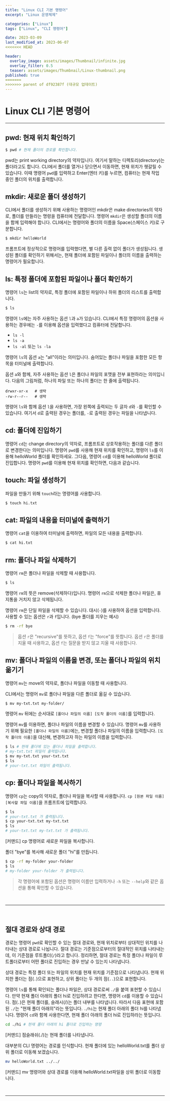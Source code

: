 ```yaml
---
title: "Linux CLI 기본 명령어"
excerpt: "Linux 운영체제"

categories: ["Linux"]
tags: ["Linux", "CLI 명령어"]

date: 2023-03-09
last_modified_at: 2023-06-07
<<<<<<< HEAD

header:
  overlay_image: assets/images/Thumbnail/infinite.jpg
  overlay_filter: 0.5 
  teaser: assets/images/Thumbnail/Linux-thumbnail.png
published: true
=======
>>>>>>> parent of df92387f (대규모 업데이트)
---
```


# Linux CLI 기본 명령어

---

## pwd: 현재 위치 확인하기

```bash
$ pwd # 현재 폴더의 경로를 확인합니다.
```

 pwd는 print working directory의 약자입니다. 여기서 말하는 디렉토리(directory)는 폴더라고도 합니다. CLI에서 폴더를 열거나 닫으면서 이동하면, 현재 위치가 헷갈릴 수 있습니다. 이때 명령어 `pwd`를 입력하고 Enter(엔터 키)를 누르면, 컴퓨터는 현재 작업 중인 폴더의 위치를 출력합니다.

## mkdir: 새로운 폴더 생성하기

 CLI에서 폴더를 생성하기 위해 사용하는 명령어인 mkdir은 make directories의 약자로, 폴더를 만들라는 명령을 컴퓨터에 전달합니다. 명령어 `mkdir`은 생성할 폴더의 이름을 함께 입력해야 합니다. CLI에서는 명령어와 폴더의 이름을 Space(스페이스 키)로 구분합니다. 

```bash
$ mkdir helloWorld
```

 프롬프트에 정상적으로 명령어를 입력했다면, 별 다른 출력 없이 폴더가 생성됩니다. 생성된 폴더를 확인하기 위해서는, 현재 폴더에 포함된 파일이나 폴더의 이름을 출력하는 명령어가 필요합니다.

## ls: 특정 폴더에 포함된 파일이나 폴더 확인하기

명령어 `ls`는 list의 약자로, 특정 폴더에 포함된 파일이나 하위 폴더의 리스트를 출력합니다. 

```bash
$ ls
```

 명령어 `ls`에는 자주 사용하는 옵션 `l`과 `a`가 있습니다. CLI에서 특정 명령어의 옵션을 사용하는 경우에는 `-`를 이용해 옵션을 입력했다고 컴퓨터에 전달합니다. 

- `ls -l`
- `ls -a`
- `ls -al` 또는 `ls -la`

명령어 `ls`의 옵션 `a`는 "all"이라는 의미입니다. 숨어있는 폴더나 파일을 포함한 모든 항목을 터미널에 출력합니다. 

옵션 `a`와 함께, 자주 사용하는 옵션 `l`은 폴더나 파일의 포맷을 전부 표현하라는 의미입니다. 다음의 그림처럼, 하나의 파일 또는 하나의 폴더는 한 줄에 출력됩니다.

```
drwxr-xr-x   # 생략
-rw-r--r--   # 생략
```

명령어 `ls`와 함께 옵션 `l`을 사용하면, 가장 왼쪽에 출력되는 두 글자 `d`와 `-`를 확인할 수 있습니다. 여기서 `d`로 출력된 경우는 폴더를, `-`로 출력된 경우는 파일을 나타냅니다. 

## cd: 폴더에 진입하기

 명령어 `cd`는 change directory의 약자로, 프롬프트로 상호작용하는 폴더를 다른 폴더로 변경한다는 의미입니다. 명령어 `pwd`를 사용해 현재 위치를 확인하고, 명령어 `ls`를 이용해 helloWorld 폴더를 확인하세요. 그다음, 명령어 `cd`를 이용해 helloWorld 폴더로 진입합니다. 명령어 `pwd`를 이용해 현재 위치를 확인하면, 다음과 같습니다.

## touch: 파일 생성하기

파일을 만들기 위해 `touch`라는 명령어를 사용합니다. 

```bash
$ touch hi.txt
```

## cat: 파일의 내용을 터미널에 출력하기

 명령어 `cat`을 이용하여 터미널에 출력하면, 파일의 모든 내용을 출력합니다.

```bash
$ cat hi.txt
```

## rm: 폴더나 파일 삭제하기

명령어 `rm`은 폴더나 파일을 삭제할 때 사용합니다.

```bash
$ ls
```

 명령어 `rm`의 뜻은 remove(삭제하다)입니다. 명령어 `rm`으로 삭제한 폴더나 파일은, 휴지통을 거치지 않고 삭제됩니다. 

명령어 `rm`은 단일 파일을 삭제할 수 있습니다. 대시(`-`)를 사용하여 옵션을 입력합니다. 사용할 수 있는 옵션은 `r`과 `f`입니다.  (bye 폴더를 지우는 예시)

```bash
$ rm -rf bye
```

> 옵션 `r`은 "recursive"를 뜻하고, 옵션 `f`는 "force"를 뜻합니다. 옵션 `r`은 폴더를 지울 때 사용하고, 옵션 `f`는 질문을 받지 않고 지울 때 사용합니다. 

## mv: 폴더나 파일의 이름을 변경, 또는 폴더나 파일의 위치 옮기기

명령어 `mv`는 move의 약자로, 폴더나 파일을 이동할 때 사용합니다. 

CLI에서는 명령어 `mv`로 폴더나 파일을 다른 폴더로 옮길 수 있습니다. 

```bash
$ mv my-txt.txt my-folder/
```

명령어 `mv` 뒤에는 순서대로 `[폴더나 파일의 이름] [도착 폴더의 이름]`를 입력합니다. 

명령어 `mv`를 이용하면, 폴더나 파일의 이름을 변경할 수 있습니다. 명령어 `mv`를 사용하기 위해 필요한 `[폴더나 파일의 이름]`에는, 변경할 폴더나 파일의 이름을 입력합니다. `[도착 폴더의 이름]`을 대신해, 변경하고자 하는 파일의 이름을 입력합니다.

```bash
$ ls # 현재 폴더에 있는 폴더나 파일을 출력합니다.
# my-txt.txt 파일이 출력됩니다.
$ mv my-txt.txt your-txt.txt
$ ls
# your-txt.txt 파일이 출력됩니다.
```

## cp: 폴더나 파일을 복사하기

명령어 `cp`는 copy의 약자로, 폴더나 파일을 복사할 때 사용합니다. `cp [원본 파일 이름] [복사할 파일 이름]`을 프롬프트에 입력합니다.

```bash
$ ls
# your-txt.txt 가 출력됩니다.
$ cp your-txt.txt my-txt.txt
$ ls
# your-txt.txt my-txt.txt 가 출력됩니다.
```

[커맨드] cp 명령어로 새로운 파일을 복사합니다.

폴더 "bye"를 복사해 새로운 폴더 "hi"를 만듭니다. 

```bash
$ cp -rf my-folder your-folder
$ ls
# my-folder your-folder 가 출력됩니다.
```

> 각 명령어에 포함된 옵션은 명령어 이름만 입력하거나 `-h` 또는 `--help`와 같은 옵션을 통해 확인할 수 있습니다.

<br>

---

<br>

## 절대 경로와 상대 경로

 경로는 명령어 `pwd`로 확인할 수 있는 절대 경로와, 현재 위치로부터 상대적인 위치를 나타내는 상대 경로로 나뉩니다. 절대 경로는 기준점으로부터의 절대적인 위치를 나타내는데, 이 기준점을 루트폴더(`/`)라고 합니다. 정리하면, 절대 경로는 특정 폴더나 파일이 루트폴더로부터 어떤 폴더로 진입하는 경우 만날 수 있는지 나타냅니다.

상대 경로는 특정 폴더 또는 파일의 위치를 현재 위치를 기준점으로 나타냅니다. 현재 위치한 폴더는 점(`.`)으로 표현하고, 상위 폴더는 두 개의 점(`..`)으로 표현합니다. 

 명령어 `ls`를 통해 확인되는 폴더나 파일은, 상대 경로로써 `./`을 붙여 표현할 수 있습니다. 만약 현재 폴더 아래의 폴더 hi로 진입하려고 한다면, 명령어 `cd`를 이용할 수 있습니다. 점(`.`)은 현재 폴더를, 슬래시(/)는 폴더 내부를 나타냅니다. 따라서 다음 표현에 포함된 `./`는 "현재 폴더 아래의"라는 뜻입니다. `./hi`는 현재 폴더 아래의 폴더 hi를 나타냅니다. 명령어 `cd`와 함께 사용한다면, 현재 폴더 아래의 폴더 hi로 진입하라는 뜻입니다.

```bash
cd ./hi # 현재 폴더 아래의 hi 폴더로 진입하는 명령
```

[커맨드] 점슬래쉬(./)는 현재 폴더를 나타냅니다.

대부분의 CLI 명령어는 경로를 인식합니다. 현재 폴더에 있는 helloWorld.txt를 폴더 상위 폴더로 이동해 보겠습니다.

```bash
mv helloWorld.txt ../../
```

[커맨드] mv 명령어와 상대 경로를 이용해 helloWorld.txt파일을 상위 폴더로 이동합니다.

<br>

---

<br>